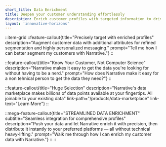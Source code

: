 ```yaml
---
short_title: Data Enrichment
title: Deepen your customer understanding effortlessly
description: Enrich customer profiles with targeted information to drive measurable outcomes.
layout: 'innovative-horizons'
---
```


::item-grid
::feature-callout{title="Precisely target with enriched profiles" description="Augment customer data with additional attributes for refined segmentation and highly personalized messaging." prompt="Tell me how I can better segment my customers with Narrative."}
::

::feature-callout{title="Know Your Customer, Not Computer Science" description="Narrative makes it easy to get the data you're looking for without having to be a nerd." prompt="How does Narrative make it easy for a non tehnical person to get the data they need?"}
::

::feature-callout{title="Huge Selection" description="Narrative's data marketplace makes billions of data points available at your fingertips. All joinable to your existing data" link-path="/products/data-marketplace" link-text="Learn More"}
::

::mega-feature-callout{title="STREAMLINED DATA ENRICHMENT" subtitle="Seamless integration for comprehensive profiles" description="Push your data and let Narrative enrich it with precision, then distribute it instantly to your preferred platforms — all without technical heavy-lifting." prompt="Walk me through how I can enrich my customer data with Narrative."}
::
::
